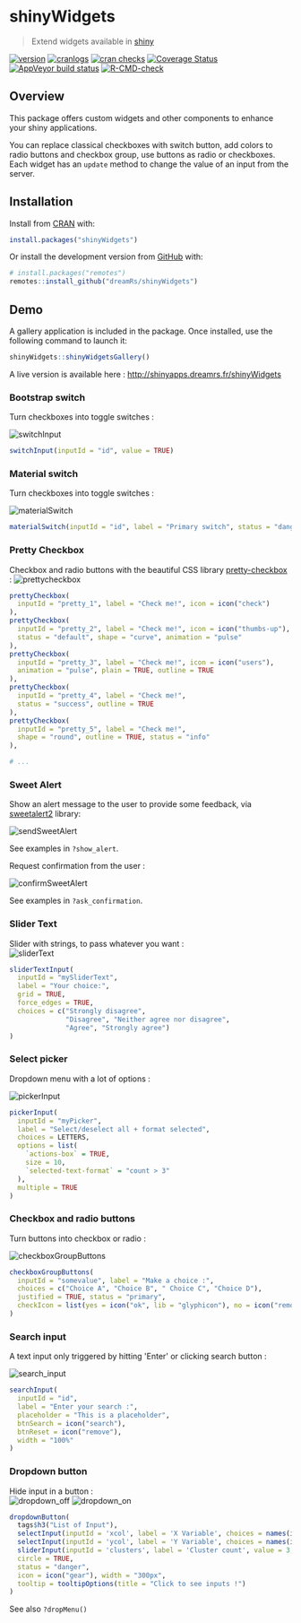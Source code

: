 # shinyWidgets

> Extend widgets available in [shiny](https://github.com/rstudio/shiny)

<!-- badges: start -->
[![version](http://www.r-pkg.org/badges/version/shinyWidgets)](https://CRAN.R-project.org/package=shinyWidgets)
[![cranlogs](http://cranlogs.r-pkg.org/badges/shinyWidgets)](https://CRAN.R-project.org/package=shinyWidgets)
[![cran checks](https://cranchecks.info/badges/worst/shinyWidgets)](https://cranchecks.info/pkgs/shinyWidgets)
[![Coverage Status](https://img.shields.io/codecov/c/github/dreamRs/shinyWidgets/master.svg)](https://codecov.io/github/dreamRs/shinyWidgets?branch=master)
[![AppVeyor build status](https://ci.appveyor.com/api/projects/status/github/dreamRs/shinyWidgets?branch=master&svg=true)](https://ci.appveyor.com/project/dreamRs/shinyWidgets)
[![R-CMD-check](https://github.com/dreamRs/shinyWidgets/actions/workflows/R-CMD-check.yaml/badge.svg)](https://github.com/dreamRs/shinyWidgets/actions/workflows/R-CMD-check.yaml)
<!-- badges: end -->


## Overview

This package offers custom widgets and other components to enhance your shiny applications.

You can replace classical checkboxes with switch button, add colors to radio buttons and checkbox group, use buttons as radio or checkboxes.
Each widget has an `update` method to change the value of an input from the server.



## Installation

Install from [CRAN](https://CRAN.R-project.org/package=shinyWidgets) with:

```r
install.packages("shinyWidgets")
```

Or install the development version from [GitHub](https://github.com/dreamRs/shinyWidgets) with:

```r
# install.packages("remotes")
remotes::install_github("dreamRs/shinyWidgets")
```


## Demo

A gallery application is included in the package. Once installed, use the following command to launch it:

```r
shinyWidgets::shinyWidgetsGallery()
```

A live version is available here : http://shinyapps.dreamrs.fr/shinyWidgets



### Bootstrap switch

Turn checkboxes into toggle switches : 

![switchInput](man/figures/switchInput.png)

```r
switchInput(inputId = "id", value = TRUE)
```



### Material switch

Turn checkboxes into toggle switches :

![materialSwitch](man/figures/materialSwitch.png)

```r
materialSwitch(inputId = "id", label = "Primary switch", status = "danger")
```



### Pretty Checkbox

Checkbox and radio buttons with the beautiful CSS library [pretty-checkbox](https://lokesh-coder.github.io/pretty-checkbox/) :
![prettycheckbox](man/figures/pretty.png)


```r
prettyCheckbox(
  inputId = "pretty_1", label = "Check me!", icon = icon("check")
),
prettyCheckbox(
  inputId = "pretty_2", label = "Check me!", icon = icon("thumbs-up"), 
  status = "default", shape = "curve", animation = "pulse"
),
prettyCheckbox(
  inputId = "pretty_3", label = "Check me!", icon = icon("users"), 
  animation = "pulse", plain = TRUE, outline = TRUE
),
prettyCheckbox(
  inputId = "pretty_4", label = "Check me!",
  status = "success", outline = TRUE
),
prettyCheckbox(
  inputId = "pretty_5", label = "Check me!",
  shape = "round", outline = TRUE, status = "info"
),

# ...

```


### Sweet Alert

Show an alert message to the user to provide some feedback, via [sweetalert2](https://sweetalert2.github.io/) library:

![sendSweetAlert](man/figures/show_alert.png)

See examples in `?show_alert`.


Request confirmation from the user :

![confirmSweetAlert](man/figures/ask_confirmation.png)

See examples in `?ask_confirmation`.



### Slider Text

Slider with strings, to pass whatever you want : <br>
![sliderText](man/figures/sliderText.png)

```r
sliderTextInput(
  inputId = "mySliderText", 
  label = "Your choice:", 
  grid = TRUE, 
  force_edges = TRUE,
  choices = c("Strongly disagree",
              "Disagree", "Neither agree nor disagree", 
              "Agree", "Strongly agree")
)
```


### Select picker

Dropdown menu with a lot of options : 

![pickerInput](man/figures/pickerInput.png)

```r
pickerInput(
  inputId = "myPicker", 
  label = "Select/deselect all + format selected", 
  choices = LETTERS, 
  options = list(
    `actions-box` = TRUE, 
    size = 10,
    `selected-text-format` = "count > 3"
  ), 
  multiple = TRUE
)
```



### Checkbox and radio buttons

Turn buttons into checkbox or radio : 

![checkboxGroupButtons](man/figures/checkboxGroupButtons.png)

```r
checkboxGroupButtons(
  inputId = "somevalue", label = "Make a choice :", 
  choices = c("Choice A", "Choice B", " Choice C", "Choice D"), 
  justified = TRUE, status = "primary",
  checkIcon = list(yes = icon("ok", lib = "glyphicon"), no = icon("remove", lib = "glyphicon"))
)
```



### Search input

A text input only triggered by hitting 'Enter' or clicking search button : 

![search_input](man/figures/search_input.png)

```r
searchInput(
  inputId = "id", 
  label = "Enter your search :", 
  placeholder = "This is a placeholder", 
  btnSearch = icon("search"), 
  btnReset = icon("remove"), 
  width = "100%"
)
```



### Dropdown button

Hide input in a button : <br>
![dropdown_off](man/figures/dropdown_btn_off.png)
![dropdown_on](man/figures/dropdown_btn_on.png)

```r
dropdownButton(
  tags$h3("List of Input"),
  selectInput(inputId = 'xcol', label = 'X Variable', choices = names(iris)),
  selectInput(inputId = 'ycol', label = 'Y Variable', choices = names(iris), selected = names(iris)[[2]]),
  sliderInput(inputId = 'clusters', label = 'Cluster count', value = 3, min = 1, max = 9),
  circle = TRUE,
  status = "danger", 
  icon = icon("gear"), width = "300px",
  tooltip = tooltipOptions(title = "Click to see inputs !")
)
```

See also `?dropMenu()`

